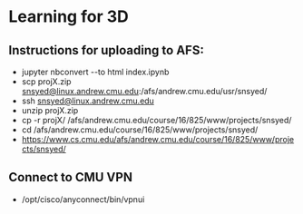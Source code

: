 # Learning for 3D

## Instructions for uploading to AFS:

* jupyter nbconvert --to html index.ipynb
*  scp projX.zip snsyed@linux.andrew.cmu.edu:/afs/andrew.cmu.edu/usr/snsyed/
* ssh snsyed@linux.andrew.cmu.edu
* unzip projX.zip
* cp -r projX/ /afs/andrew.cmu.edu/course/16/825/www/projects/snsyed/
* cd /afs/andrew.cmu.edu/course/16/825/www/projects/snsyed/
* https://www.cs.cmu.edu/afs/andrew.cmu.edu/course/16/825/www/projects/snsyed/

## Connect to CMU VPN

* /opt/cisco/anyconnect/bin/vpnui
